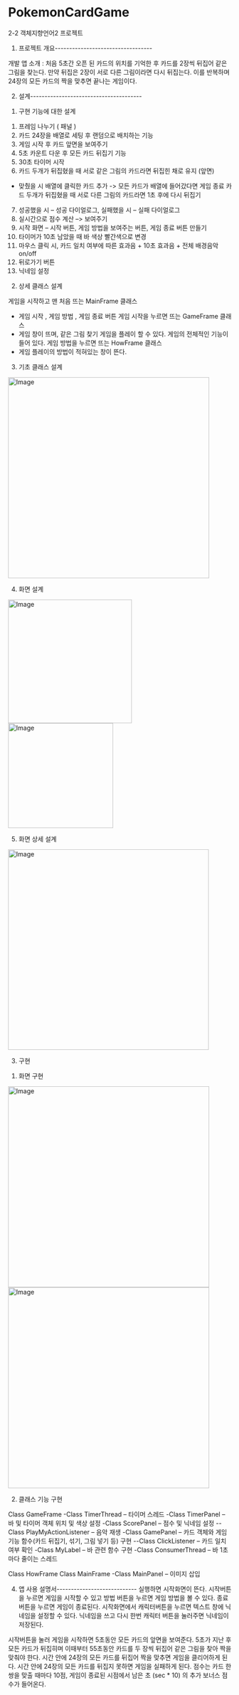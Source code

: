 # PokemonCardGame
2-2 객체지향언어2 프로젝트



1. 프로젝트 개요----------------------------------

개발 앱 소개 : 처음 5초간 오픈 된 카드의 위치를 기억한 후 카드를 2장씩 뒤집어 같은 그림을 찾는다. 만약 뒤집은 2장이 서로 다른 그림이라면 다시 뒤집는다. 이를 반복하며 24장의 모든 카드의 짝을 맞추면 끝나는 게임이다.

2. 설계---------------------------------------

1) 구현 기능에 대한 설계 

1.	프레임 나누기 ( 패널 )
2.	카드 24장을 배열로 세팅 후 랜덤으로 배치하는 기능
3.	게임 시작 후 카드 앞면을 보여주기
4.	5초 카운트 다운 후 모든 카드 뒤집기 기능
5.	30초 타이머 시작
6.	카드 두개가 뒤집혔을 때 서로 같은 그림의 카드라면 뒤집힌 채로 유지 (앞면)
-	맞췄을 시 배열에 클릭한 카드 추가  -> 모든 카드가 배열에 들어갔다면 게임 종료
카드 두개가 뒤집혔을 때 서로 다른 그림의 카드라면 1초 후에 다시 뒤집기
7.	성공했을 시 – 성공 다이얼로그, 실패했을 시 – 실패 다이얼로그
8.	실시간으로 점수 계산 –> 보여주기
9.	시작 화면 – 시작 버튼, 게임 방법을 보여주는 버튼, 게임 종료 버튼 만들기
10.	타이머가 10초 남았을 때 바 색상 빨간색으로 변경
11.	마우스 클릭 시, 카드 일치 여부에 따른 효과음 + 10초 효과음 + 전체 배경음악 on/off
12.	뒤로가기 버튼
13.	닉네임 설정



2) 상세 클래스 설계

게임을 시작하고 맨 처음 뜨는 MainFrame 클래스
-	게임 시작 , 게임 방법 ,  게임 종료 버튼
게임 시작을 누르면 뜨는 GameFrame 클래스
-	게임 창이 뜨며, 같은 그림 찾기 게임을 플레이 할 수 있다. 게임의 전체적인 기능이 들어 있다.
게임 방법을 누르면 뜨는 HowFrame 클래스
-	게임 플레이의 방법이 적혀있는 창이 뜬다.


3) 기초 클래스 설계
 <img width="452" alt="Image" src="https://github.com/user-attachments/assets/7fe0ebfd-fa8b-4955-ad3c-86cd8c4cce2d" />


4) 화면 설계
<img width="278" alt="Image" src="https://github.com/user-attachments/assets/e466bbae-ab0d-4f6b-9011-144e6936cc9d" />

<img width="236" alt="Image" src="https://github.com/user-attachments/assets/f0d74a0c-e5e3-4cb1-8a63-77dbd9ace1c8" />


5) 화면 상세 설계

<img width="451" alt="Image" src="https://github.com/user-attachments/assets/fa6b1f6e-1704-4522-967f-70087a20d78c" />

3. 구현

1) 화면 구현

<img width="452" alt="Image" src="https://github.com/user-attachments/assets/8d9278e1-3785-49be-9fdb-70f713807677" />

<img width="452" alt="Image" src="https://github.com/user-attachments/assets/62c4a00d-4787-454a-bff1-60b68cade32c" />

 
2) 클래스 기능 구현

Class GameFrame 
-Class TimerThread – 타이머 스레드
-Class TimerPanel – 바 및 타이머 객체 위치 및 색상 설정
-Class ScorePanel – 점수 및 닉네임 설정
	--Class PlayMyActionListener – 음악 재생
-Class GamePanel – 카드 객체와 게임 기능 함수(카드 뒤집기, 섞기, 그림 넣기 등) 구현
	--Class ClickListener – 카드 일치 여부 확인
-Class MyLabel – 바 관련 함수 구현
-Class ConsumerThread – 바 1초마다 줄이는 스레드

Class HowFrame 
Class MainFrame 
	-Class MainPanel – 이미지 삽입

4. 앱 사용 설명서----------------------------
실행하면 시작화면이 뜬다.
시작버튼을 누르면 게임을 시작할 수 있고 방법 버튼을 누르면 게임 방법을 볼 수 있다.
종료버튼을 누르면 게임이 종료된다.
시작화면에서 캐릭터버튼을 누르면 텍스트 창에 닉네임을 설정할 수 있다.
닉네임을 쓰고 다시 한번 캐릭터 버튼을 눌러주면 닉네임이 저장된다.

시작버튼을 눌러 게임을 시작하면 5초동안 모든 카드의 앞면을 보여준다.
5초가 지난 후 모든 카드가 뒤집히며 이때부터 55초동안 카드를 두 장씩 뒤집어 같은 그림을 찾아 짝을 맞춰야 한다. 
시간 안에 24장의 모든 카드를 뒤집어 짝을 맞추면 게임을 클리어하게 된다.
시간 안에 24장의 모든 카드를 뒤집지 못하면 게임을 실패하게 된다.
점수는 카드 한 쌍을 맞출 때마다 10점, 게임이 종료된 시점에서 남은 초 (sec * 10) 의 추가 보너스 점수가 들어온다.
